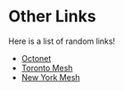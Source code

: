 # Other Links

Here is a list of random links!

- [Octonet](https://octonet45.github.io/)
- [Toronto Mesh](https://tomesh.net/)
- [New York Mesh](https://www.nycmesh.net/)
